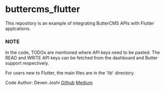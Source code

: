 # buttercms_flutter

This repository is an example of integrating ButterCMS APIs with Flutter applcations.

### NOTE 
In the code, TODOs are mentioned where API keys need to be pasted. The READ and 
WRITE API keys can be fetched from the dashboard and Butter support respectively.

For users new to Flutter, the main files are in the 'lib' directory.

Code Author: Deven Joshi  [Github](https://github.com/deven98) [Medium](https://medium.com/@dev.n)
